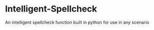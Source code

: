 # Intelligent-Spellcheck
An intelligent spellcheck function built in python for use in any scenario
